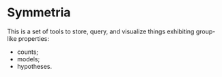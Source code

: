 # Symmetria

This is a set of tools to store, query, and visualize things exhibiting group-like properties:

- counts;
- models;
- hypotheses.

